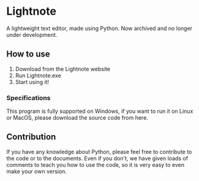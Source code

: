 # Lightnote
A lightweight text editor, made using Python. Now archived and no longer under development.

## How to use
1. Download from the Lightnote website
2. Run Lightnote.exe
3. Start using it!

### Specifications 
This program is fully supported on Windows, if you want to run it on Linux or MacOS, please download the source code from here.

## Contribution 
If you have any knowledge about Python, please feel free to contribute to the code or to the documents. Even if you don't, we have given loads of comments to teach you how to use the code, so it is very easy to even make your own version.

